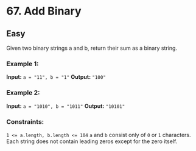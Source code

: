 # 67. Add Binary

## Easy

Given two binary strings a and b, return their sum as a binary string.

### Example 1:
**Input:** `a = "11", b = "1"`
**Output:** `"100"`

### Example 2:
**Input:** `a = "1010", b = "1011"`
**Output:** `"10101"`

### Constraints:
`1 <= a.length, b.length <= 104`
`a` and `b` consist only of `0` or `1` characters.
Each string does not contain leading zeros except for the zero itself.